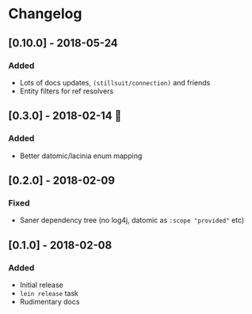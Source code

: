 # Changelog

## [0.10.0] - 2018-05-24
### Added

- Lots of docs updates, `(stillsuit/connection)` and friends
- Entity filters for ref resolvers

## [0.3.0] - 2018-02-14 💝
### Added

- Better datomic/lacinia enum mapping

## [0.2.0] - 2018-02-09
### Fixed

- Saner dependency tree (no log4j, datomic as `:scope "provided"` etc)

## [0.1.0] - 2018-02-08
### Added

- Initial release
- `lein release` task
- Rudimentary docs

